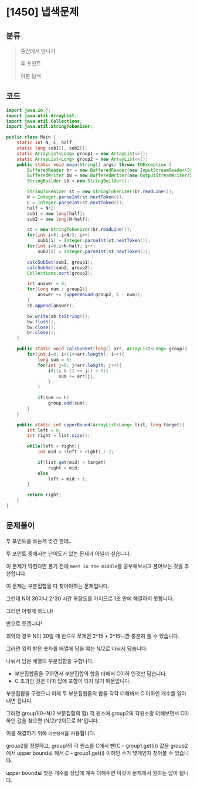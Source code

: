 # [1450] 냅색문제

## 분류
> 중간에서 만나기
>
> 투 포인트
>
> 이분 탐색

## 코드
```java
import java.io.*;
import java.util.ArrayList;
import java.util.Collections;
import java.util.StringTokenizer;

public class Main {
    static int N, C, half;
    static long sub1[], sub2[];
    static ArrayList<Long> group1 = new ArrayList<>();
    static ArrayList<Long> group2 = new ArrayList<>();
    public static void main(String[] args) throws IOException {
        BufferedReader br = new BufferedReader(new InputStreamReader(System.in));
        BufferedWriter bw = new BufferedWriter(new OutputStreamWriter(System.out));
        StringBuilder sb = new StringBuilder();

        StringTokenizer st = new StringTokenizer(br.readLine());
        N = Integer.parseInt(st.nextToken());
        C = Integer.parseInt(st.nextToken());
        half = N/2;
        sub1 = new long[half];
        sub2 = new long[N-half];

        st = new StringTokenizer(br.readLine());
        for(int i=0; i<N/2; i++)
            sub1[i] = Integer.parseInt(st.nextToken());
        for(int i=0;i<N-half; i++)
            sub2[i] = Integer.parseInt(st.nextToken());

        calcSubSet(sub1, group1);
        calcSubSet(sub2, group2);
        Collections.sort(group2);

        int answer = 0;
        for(long num : group1){
            answer += (upperBound(group2, C - num));
        }
        sb.append(answer);

        bw.write(sb.toString());
        bw.flush();
        bw.close();
        br.close();
    }

    public static void calcSubSet(long[] arr, ArrayList<Long> group){
        for(int i=0; i<(1<<arr.length); i++){
            long sum = 0;
            for(int j=0; j<arr.length; j++){
                if((i & (1 << j)) > 0){
                    sum += arr[j];
                }
            }

            if(sum <= C)
                group.add(sum);
        }
    }

    public static int upperBound(ArrayList<Long> list, long target){
        int left = 0;
        int right = list.size();

        while(left < right){
            int mid = (left + right) / 2;

            if(list.get(mid) > target)
                right = mid;
            else
                left = mid + 1;
        }

        return right;
    }
}
```

## 문제풀이
투 포인트를 쓰는게 맞긴 한데..

투 포인트 중에서는 난이도가 있는 문제가 아닐까 싶습니다.

이 문제가 막힌다면 풀기 전에 `meet in the middle`를 공부해보시고 풀어보는 것을 추천합니다.

이 문제는 부분집합을 다 찾아야하는 문제입니다.

그런데 N이 30이니 2^30 시간 복잡도를 가지므로 1초 안에 해결하지 못합니다.

그러면 어떻게 하느냐!

반으로 쪼갭니다!

최악의 경우 N이 30일 때 반으로 쪼개면 2^15 + 2^15니깐 충분히 풀 수 있습니다.

그러면 입력 받은 숫자를 배열에 담을 떄는 N/2로 나눠서 담습니다.

나눠서 담은 배열의 부분집합을 구합니다.
   - 부분집합들을 구하면서 부분집합의 합을 더해서 C이하 인것만 담습니다.
   - C 초과인 것은 이미 답에 포함이 되지 않기 때문입니다.

부분집합을 구했으니 이제 두 부분집합들의 합을 각각 더해봐서 C 이하인 개수를 알아내면 됩니다.

그러면 group1(0~N/2 부분집합의 합) 각 원소에 group2의 각원소랑 더해보면서 C이하인 값을 찾으면 (N/2)^2이므로 N^입니다..

이를 해결하기 위해 `이분탐색`을 사용합니다.

group2를 정렬하고, group1의 각 원소를 C에서 뺀(C - group1.get(i)) 값을 group2에서 upper bound로 해서 C - group1.get(i) 이하인 수가 몇개인지 찾아볼 수 있습니다.

upper bound로 찾은 개수를 정답에 계속 더해주면 이것이 문제에서 원하는 답이 됩니다.

